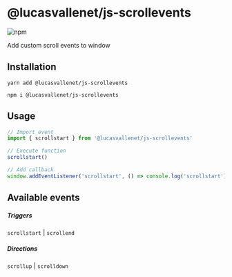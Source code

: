 # @lucasvallenet/js-scrollevents

![npm](https://img.shields.io/npm/v/@lucasvallenet/scrollevents?style=flat-square)

Add custom scroll events to window

## Installation

``
yarn add @lucasvallenet/js-scrollevents
``

``
npm i @lucasvallenet/js-scrollevents
``

## Usage

```js
// Import event
import { scrollstart } from '@lucasvallenet/js-scrollevents'

// Execute function
scrollstart()

// Add callback
window.addEventListener('scrollstart', () => console.log('scrollstart'))
```

## Available events

##### Triggers
`scrollstart` | `scrollend` 

##### Directions
`scrollup` | `scrolldown`